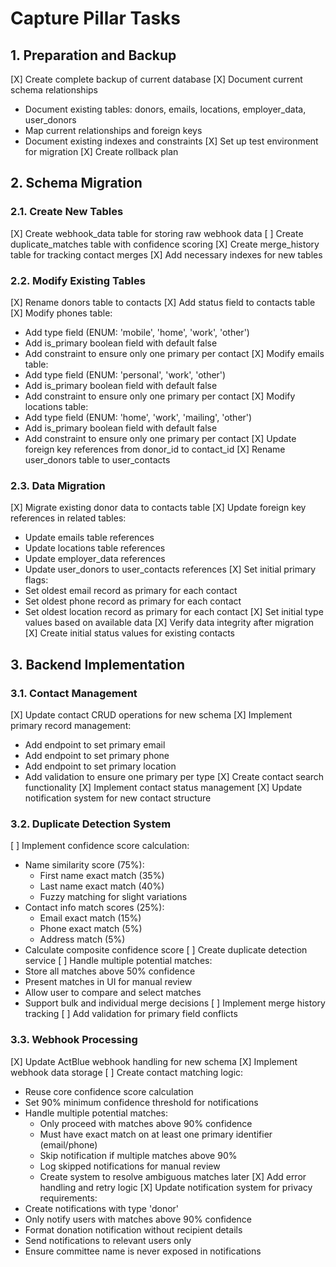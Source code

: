 
# Capture Pillar Tasks

## 1. Preparation and Backup
[X] Create complete backup of current database
[X] Document current schema relationships
  - Document existing tables: donors, emails, locations, employer_data, user_donors
  - Map current relationships and foreign keys
  - Document existing indexes and constraints
[X] Set up test environment for migration
[X] Create rollback plan

## 2. Schema Migration
### 2.1. Create New Tables
[X] Create webhook_data table for storing raw webhook data
[ ] Create duplicate_matches table with confidence scoring
[X] Create merge_history table for tracking contact merges
[X] Add necessary indexes for new tables

### 2.2. Modify Existing Tables
[X] Rename donors table to contacts
[X] Add status field to contacts table
[X] Modify phones table:
  - Add type field (ENUM: 'mobile', 'home', 'work', 'other')
  - Add is_primary boolean field with default false
  - Add constraint to ensure only one primary per contact
[X] Modify emails table:
  - Add type field (ENUM: 'personal', 'work', 'other')
  - Add is_primary boolean field with default false
  - Add constraint to ensure only one primary per contact
[X] Modify locations table:
  - Add type field (ENUM: 'home', 'work', 'mailing', 'other')
  - Add is_primary boolean field with default false
  - Add constraint to ensure only one primary per contact
[X] Update foreign key references from donor_id to contact_id
[X] Rename user_donors table to user_contacts

### 2.3. Data Migration
[X] Migrate existing donor data to contacts table
[X] Update foreign key references in related tables:
  - Update emails table references
  - Update locations table references
  - Update employer_data references
  - Update user_donors to user_contacts references
[X] Set initial primary flags:
  - Set oldest email record as primary for each contact
  - Set oldest phone record as primary for each contact
  - Set oldest location record as primary for each contact
[X] Set initial type values based on available data
[X] Verify data integrity after migration
[X] Create initial status values for existing contacts

## 3. Backend Implementation
### 3.1. Contact Management
[X] Update contact CRUD operations for new schema
[X] Implement primary record management:
  - Add endpoint to set primary email
  - Add endpoint to set primary phone
  - Add endpoint to set primary location
  - Add validation to ensure one primary per type
[X] Create contact search functionality
[X] Implement contact status management
[X] Update notification system for new contact structure

### 3.2. Duplicate Detection System
[ ] Implement confidence score calculation:
  - Name similarity score (75%):
    - First name exact match (35%)
    - Last name exact match (40%)
    - Fuzzy matching for slight variations
  - Contact info match scores (25%):
    - Email exact match (15%)
    - Phone exact match (5%)
    - Address match (5%)
  - Calculate composite confidence score
[ ] Create duplicate detection service
[ ] Handle multiple potential matches:
  - Store all matches above 50% confidence
  - Present matches in UI for manual review
  - Allow user to compare and select matches
  - Support bulk and individual merge decisions
[ ] Implement merge history tracking
[ ] Add validation for primary field conflicts

### 3.3. Webhook Processing
[X] Update ActBlue webhook handling for new schema
[X] Implement webhook data storage
[ ] Create contact matching logic:
  - Reuse core confidence score calculation
  - Set 90% minimum confidence threshold for notifications
  - Handle multiple potential matches:
    - Only proceed with matches above 90% confidence
    - Must have exact match on at least one primary identifier (email/phone)
    - Skip notification if multiple matches above 90%
    - Log skipped notifications for manual review
    - Create system to resolve ambiguous matches later
[X] Add error handling and retry logic
[X] Update notification system for privacy requirements:
  - Create notifications with type 'donor'
  - Only notify users with matches above 90% confidence
  - Format donation notification without recipient details
  - Send notifications to relevant users only
  - Ensure committee name is never exposed in notifications
